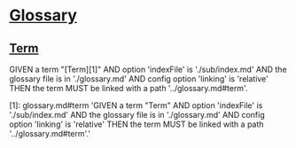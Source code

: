 # [Glossary](#glossary)

## [Term](#term)

GIVEN a term "[Term][1]"
  AND option 'indexFile' is './sub/index.md'
  AND the glossary file is in './glossary.md'
  AND config option 'linking' is 'relative'
THEN the term MUST be linked with a path '../glossary.md#term'.

[1]: glossary.md#term 'GIVEN a term "Term" AND option 'indexFile' is './sub/index.md' AND the glossary file is in './glossary.md' AND config option 'linking' is 'relative'
THEN the term MUST be linked with a path '../glossary.md#term'.'
